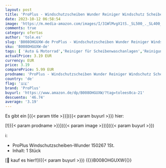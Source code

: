 ```yaml
---
layout: post
title: 'ProPlus - Windschutzscheiben Wunder Reiniger Windschutz Scheiben Putzer Microfaser Pad Scheibenreiniger'
date: 2023-10-12 06:58:54
image: 'https://m.media-amazon.com/images/I/31WlMvgX1tS._SL500_._SL400_.jpg'
comments: true
category: ofertas
author: 'tole.es'
slug: 'B008OHGUXW-de ProPlus - Windschutzscheiben Wunder Reiniger Windschutz...'
sku: 'B008OHGUXW-de'
tags: [ 'Auto & Motorrad','Reiniger für Scheibenwaschanlagen','Reinigung & Pflege','Scheibenreinigung','proplus','🇩🇪', ]
actualPrice: 3.19 EUR
currency: EUR
price: 3.19
comparePrice: 5.99 EUR
prodname: 'ProPlus - Windschutzscheiben Wunder Reiniger Windschutz Scheiben Putzer Microfaser Pad Scheibenreiniger'
country: 'de'
flag: '🇩🇪'
brand: 'ProPlus'
buyurl: 'https://www.amazon.de/dp/B008OHGUXW/?tag=tolees0ca-21'
descuento: '46.74'
average: '3.19'
---
```


Es gibt ein [{{< param title >}}]({{< param buyurl >}}) hier:

[![{{< param prodname >}}]({{< param image >}})]({{< param buyurl >}})

ℹ️:

- ProPlus Windschutzscheiben-Wunder 150267 1St.
- Inhalt: 1 Stück

[🛒 kauf es hier!!]({{< param buyurl >}})
{{<world>}}B008OHGUXW{{</world>}}
